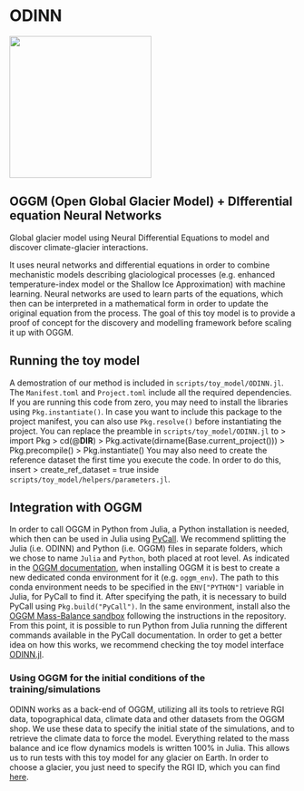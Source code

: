 # ODINN

<img src="https://github.com/ODINN-SciML/odinn_toy/blob/main/plots/ODINN_logo_final.png" width="250">

## OGGM (Open Global Glacier Model) + DIfferential equation Neural Networks

Global glacier model using Neural Differential Equations to model and discover climate-glacier interactions.  

It uses neural networks and differential equations in order to combine mechanistic models describing glaciological processes (e.g. enhanced temperature-index model or the Shallow Ice Approximation) with machine learning. Neural networks are used to learn parts of the equations, which then can be interpreted in a mathematical form in order to update the original equation from the process. The goal of this toy model is to provide a proof of concept for the discovery and modelling framework before scaling it up with OGGM. 

## Running the toy model

A demostration of our method is included in `scripts/toy_model/ODINN.jl`. The `Manifest.toml` and `Project.toml` include all the required dependencies. If you are running this code from zero, you may need to install the libraries using `Pkg.instantiate()`. In case you want to include this package to the project manifest, you can also use `Pkg.resolve()` before instantiating the project. You can replace the preamble in `scripts/toy_model/ODINN.jl` to 
	> import Pkg
	> cd(@__DIR__)
	> Pkg.activate(dirname(Base.current_project()))
	> Pkg.precompile()
	> Pkg.instantiate()
You may also need to create the reference dataset the first time you execute the code. In order to do this, insert 
	> create_ref_dataset = true 
inside `scripts/toy_model/helpers/parameters.jl`.

## Integration with OGGM

In order to call OGGM in Python from Julia, a Python installation is needed, which then can be used in Julia using [PyCall](https://github.com/JuliaPy/PyCall.jl). We recommend splitting the Julia (i.e. ODINN) and Python (i.e. OGGM) files in separate folders, which we chose to name `Julia` and `Python`, both placed at root level. As indicated in the [OGGM documentation](https://docs.oggm.org/en/stable/installing-oggm.html), when installing OGGM it is best to create a new dedicated conda environment for it (e.g. `oggm_env`). The path to this conda environment needs to be specified in the `ENV["PYTHON"]` variable in Julia, for PyCall to find it. After specifying the path, it is necessary to build PyCall using `Pkg.build("PyCall")`. 
In the same environment, install also the [OGGM Mass-Balance sandbox](https://github.com/OGGM/massbalance-sandbox) following the instructions in the repository.
From this point, it is possible to run Python from Julia running the different commands available in the PyCall documentation. In order to get a better idea on how this works, we recommend checking the toy model interface [ODINN.jl](https://github.com/ODINN-SciML/ODINN_toy/blob/main/scripts/toy_model/ODINN.jl). 

### Using OGGM for the initial conditions of the training/simulations

ODINN works as a back-end of OGGM, utilizing all its tools to retrieve RGI data, topographical data, climate data and other datasets from the OGGM shop. We use these data to specify the initial state of the simulations, and to retrieve the climate data to force the model. Everything related to the mass balance and ice flow dynamics models is written 100% in Julia. This allows us to run tests with this toy model for any glacier on Earth. In order to choose a glacier, you just need to specify the RGI ID, which you can find [here](https://www.glims.org/maps/glims). 
